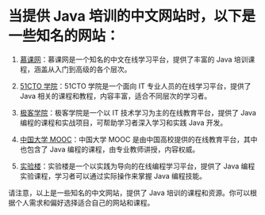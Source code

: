 # 当提供 Java 培训的中文网站时，以下是一些知名的网站：

1. [慕课网](https://www.imooc.com)：慕课网是一个知名的中文在线学习平台，提供了丰富的 Java 培训课程，涵盖从入门到高级的各个层次。

2. [51CTO 学院](https://edu.51cto.com)：51CTO 学院是一个面向 IT 专业人员的在线学习平台，提供了 Java 相关的课程和教程，内容丰富，适合不同层次的学习者。

3. [极客学院](https://www.jikexueyuan.com)：极客学院是一个以 IT 技术学习为主的在线教育平台，提供了 Java 编程的课程和实战项目，可帮助学习者深入学习和实践 Java 开发。

4. [中国大学 MOOC](https://www.icourse163.org)：中国大学 MOOC 是由中国高校提供的在线教育平台，其中也包含了 Java 编程的课程，由专业教师讲授，内容权威。

5. [实验楼](https://www.shiyanlou.com)：实验楼是一个以实践为导向的在线编程学习平台，提供了 Java 编程实验课程，学习者可以通过实际操作来掌握 Java 编程技能。

请注意，以上是一些知名的中文网站，提供了 Java 培训的课程和资源。你可以根据个人需求和偏好选择适合自己的网站和课程。